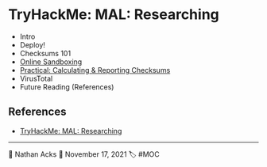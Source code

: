 # TryHackMe: MAL: Researching

* Intro
* Deploy!
* Checksums 101
* [Online Sandboxing](../log/2021-11-21%20TryHackMe%20-%20Complete%20Beginner%20(Supplements).md)
* [Practical: Calculating & Reporting Checksums](../log/2021-11-21%20TryHackMe%20-%20Complete%20Beginner%20(Supplements).md)
* VirusTotal
* Future Reading (References)

## References

* [TryHackMe: MAL: Researching](https://tryhackme.com/room/malresearching)

- - - -

👤 Nathan Acks
📅 November 17, 2021
🏷️ #MOC

